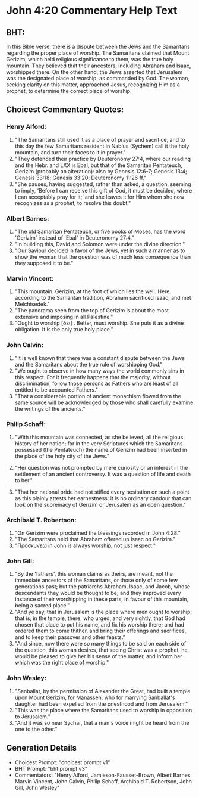 # John 4:20 Commentary Help Text

## BHT:
In this Bible verse, there is a dispute between the Jews and the Samaritans regarding the proper place of worship. The Samaritans claimed that Mount Gerizim, which held religious significance to them, was the true holy mountain. They believed that their ancestors, including Abraham and Isaac, worshipped there. On the other hand, the Jews asserted that Jerusalem was the designated place of worship, as commanded by God. The woman, seeking clarity on this matter, approached Jesus, recognizing Him as a prophet, to determine the correct place of worship.

## Choicest Commentary Quotes:
### Henry Alford:
1. "The Samaritans still used it as a place of prayer and sacrifice, and to this day the few Samaritans resident in Nablus (Sychem) call it the holy mountain, and turn their faces to it in prayer."
2. "They defended their practice by Deuteronomy 27:4, where our reading and the Hebr. and LXX is Ebal, but that of the Samaritan Pentateuch, Gerizim (probably an alteration): also by Genesis 12:6-7; Genesis 13:4; Genesis 33:18; Genesis 33:20; Deuteronomy 11:26 ff."
3. "She pauses, having suggested, rather than asked, a question, seeming to imply, ‘Before I can receive this gift of God, it must be decided, where I can acceptably pray for it;’ and she leaves it for Him whom she now recognizes as a prophet, to resolve this doubt."

### Albert Barnes:
1. "The old Samaritan Pentateuch, or five books of Moses, has the word 'Gerizim' instead of 'Ebal' in Deuteronomy 27:4."
2. "In building this, David and Solomon were under the divine direction."
3. "Our Saviour decided in favor of the Jews, yet in such a manner as to show the woman that the question was of much less consequence than they supposed it to be."

### Marvin Vincent:
1. "This mountain. Gerizim, at the foot of which lies the well. Here, according to the Samaritan tradition, Abraham sacrificed Isaac, and met Melchisedek."
2. "The panorama seen from the top of Gerizim is about the most extensive and imposing in all Palestine."
3. "Ought to worship [δει] . Better, must worship. She puts it as a divine obligation. It is the only true holy place."

### John Calvin:
1. "It is well known that there was a constant dispute between the Jews and the Samaritans about the true rule of worshipping God."
2. "We ought to observe in how many ways the world commonly sins in this respect. For it frequently happens that the majority, without discrimination, follow those persons as Fathers who are least of all entitled to be accounted Fathers."
3. "That a considerable portion of ancient monachism flowed from the same source will be acknowledged by those who shall carefully examine the writings of the ancients."

### Philip Schaff:
1. "With this mountain was connected, as she believed, all the religious history of her nation; for in the very Scriptures which the Samaritans possessed (the Pentateuch) the name of Gerizim had been inserted in the place of the holy city of the Jews." 

2. "Her question was not prompted by mere curiosity or an interest in the settlement of an ancient controversy. It was a question of life and death to her." 

3. "That her national pride had not stifled every hesitation on such a point as this plainly attests her earnestness: it is no ordinary candour that can look on the supremacy of Gerizim or Jerusalem as an open question."

### Archibald T. Robertson:
1. "On Gerizim were proclaimed the blessings recorded in John 4:28."
2. "The Samaritans held that Abraham offered up Isaac on Gerizim."
3. "Προσκυνεω in John is always worship, not just respect."

### John Gill:
1. "By the 'fathers', this woman claims as theirs, are meant, not the immediate ancestors of the Samaritans, or those only of some few generations past; but the patriarchs Abraham, Isaac, and Jacob, whose descendants they would be thought to be; and they improved every instance of their worshipping in these parts, in favour of this mountain, being a sacred place."
2. "And ye say, that in Jerusalem is the place where men ought to worship; that is, in the temple, there; who urged, and very rightly, that God had chosen that place to put his name, and fix his worship there; and had ordered them to come thither, and bring their offerings and sacrifices, and to keep their passover and other feasts."
3. "And since, now there were so many things to be said on each side of the question, this woman desires, that seeing Christ was a prophet, he would be pleased to give her his sense of the matter, and inform her which was the right place of worship."

### John Wesley:
1. "Sanballat, by the permission of Alexander the Great, had built a temple upon Mount Gerizim, for Manasseh, who for marrying Sanballat's daughter had been expelled from the priesthood and from Jerusalem." 
2. "This was the place where the Samaritans used to worship in opposition to Jerusalem."
3. "And it was so near Sychar, that a man's voice might be heard from the one to the other."


## Generation Details
- Choicest Prompt: "choicest prompt v1"
- BHT Prompt: "bht prompt v3"
- Commentators: "Henry Alford, Jamieson-Fausset-Brown, Albert Barnes, Marvin Vincent, John Calvin, Philip Schaff, Archibald T. Robertson, John Gill, John Wesley"
